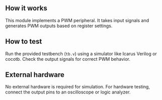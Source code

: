 <!---

This file is used to generate your project datasheet. Please fill in the information below and delete any unused
sections.

You can also include images in this folder and reference them in the markdown. Each image must be less than
512 kb in size, and the combined size of all images must be less than 1 MB.
-->

## How it works

This module implements a PWM peripheral. It takes input signals and generates PWM outputs based on register settings.

## How to test

Run the provided testbench (`tb.v`) using a simulator like Icarus Verilog or cocotb. Check the output signals for correct PWM behavior.

## External hardware

No external hardware is required for simulation. For hardware testing, connect the output pins to an oscilloscope or logic analyzer.


